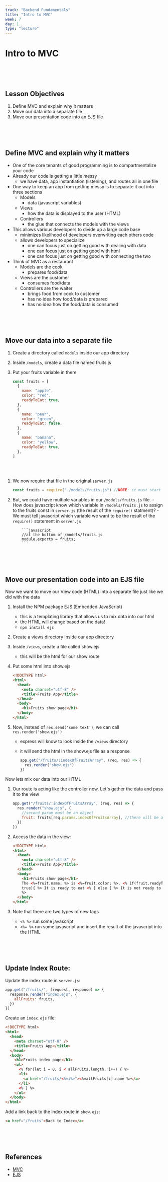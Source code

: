 ```yaml
---
track: "Backend Fundamentals"
title: "Intro to MVC"
week: 7
day: 1
type: "lecture"
---
```


# Intro to MVC

<br>
<br>
<br>

## Lesson Objectives

1. Define MVC and explain why it matters
1. Move our data into a separate file
1. Move our presentation code into an EJS file

<br>
<br>
<br>

## Define MVC and explain why it matters

- One of the core tenants of good programming is to compartmentalize your code
- Already our code is getting a little messy
  - we have data, app instantiation (listening), and routes all in one file
- One way to keep an app from getting messy is to separate it out into three sections
  - Models
    - data (javascript variables)
  - Views
    - how the data is displayed to the user (HTML)
  - Controllers
    - the glue that connects the models with the views
- This allows various developers to divide up a large code base
  - minimizes likelihood of developers overwriting each others code
  - allows developers to specialize
    - one can focus just on getting good with dealing with data
    - one can focus just on getting good with html
    - one can focus just on getting good with connecting the two
- Think of MVC as a restaurant
  - Models are the cook
    - prepares food/data
  - Views are the customer
    - consumes food/data
  - Controllers are the waiter
    - brings food from cook to customer
    - has no idea how food/data is prepared
    - has no idea how the food/data is consumed

<br>
<br>
<br>

## Move our data into a separate file

1. Create a directory called `models` inside our app directory
1. Inside `/models`, create a data file named fruits.js
1. Put your fruits variable in there

   ```javascript
   const fruits = [
     {
       name: "apple",
       color: "red",
       readyToEat: true,
     },
     {
       name: "pear",
       color: "green",
       readyToEat: false,
     },
     {
       name: "banana",
       color: "yellow",
       readyToEat: true,
     },
   ]
   ```

<br>
<br>

1.  We now require that file in the original `server.js`

    ```javascript
    const fruits = require("./models/fruits.js") //NOTE: it must start with ./ if it's just a file, not an NPM package
    ```

1.  But, we could have multiple variables in our `/models/fruits.js` file. - How does javascript know which variable in `/models/fruits.js` to assign to the fruits const in `server.js` (the result of the `require()` statment)? - We must tell javascript which variable we want to be the result of the `require()` statement in `server.js`

            ```javascript
            //at the bottom of /models/fruits.js
            module.exports = fruits;
            ```

    <br>
    <br>
    <br>

## Move our presentation code into an EJS file

Now we want to move our View code (HTML) into a separate file just like we did with the data

1. Install the NPM package EJS (Embedded JavaScript)
   - this is a templating library that allows us to mix data into our html
   - the HTML will change based on the data!
   - `npm install ejs`
1. Create a views directory inside our app directory
1. Inside `/views`, create a file called show.ejs
   - this will be the html for our show route
1. Put some html into show.ejs

   ```html
   <!DOCTYPE html>
   <html>
     <head>
       <meta charset="utf-8" />
       <title>Fruits App</title>
     </head>
     <body>
       <h1>Fruits show page</h1>
     </body>
   </html>
   ```

1. Now, instead of `res.send('some text')`, we can call `res.render('show.ejs')`

   - express will know to look inside the `/views` directory
   - it will send the html in the show.ejs file as a response

     ```javascript
     app.get("/fruits/:indexOfFruitsArray", (req, res) => {
       res.render("show.ejs")
     })
     ```

Now lets mix our data into our HTML

1. Our route is acting like the controller now. Let's gather the data and pass it to the view

   ```javascript
   app.get("/fruits/:indexOfFruitsArray", (req, res) => {
     res.render("show.ejs", {
       //second param must be an object
       fruit: fruits[req.params.indexOfFruitsArray], //there will be a variable available inside the ejs file called fruit, its value is fruits[req.params.indexOfFruitsArray]
     })
   })
   ```

1. Access the data in the view:

   ```html
   <!DOCTYPE html>
   <html>
     <head>
       <meta charset="utf-8" />
       <title>Fruits App</title>
     </head>
     <body>
       <h1>Fruits show page</h1>
       The <%=fruit.name; %> is <%=fruit.color; %>. <% if(fruit.readyToEat ===
       true){ %> It is ready to eat <% } else { %> It is not ready to eat <% }
       %>
     </body>
   </html>
   ```

1. Note that there are two types of new tags
   - `<% %>` run some javascript
   - `<%= %>` run some javascript and insert the result of the javascript into the HTML

<br>
<br>
<br>

## Update Index Route:

Update the index route in `server.js`:

```javascript
app.get("/fruits/", (request, response) => {
  response.render("index.ejs", {
    allFruits: fruits,
  })
})
```

Create an `index.ejs` file:

```html
<!DOCTYPE html>
<html>
  <head>
    <meta charset="utf-8" />
    <title>Fruits App</title>
  </head>
  <body>
    <h1>Fruits index page</h1>
    <ul>
      <% for(let i = 0; i < allFruits.length; i++) { %>
      <li>
        <a href="/fruits/<%=i%>"><%=allFruits[i].name %></a>
      </li>
      <% } %>
    </ul>
  </body>
</html>
```

Add a link back to the index route in `show.ejs`:

```html
<a href="/fruits">Back to Index</a>
```

<br>
<br>
<br>

## References

- [MVC](https://en.wikipedia.org/wiki/Model%E2%80%93view%E2%80%93controller)
- [EJS](https://ejs.co/)
